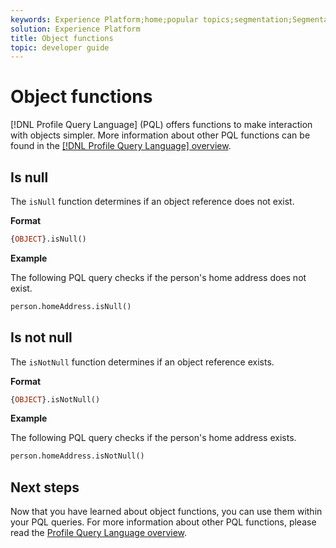 ```yaml
---
keywords: Experience Platform;home;popular topics;segmentation;Segmentation;Segmentation Service;pql;PQL;Profile Query Language;object functions;object;
solution: Experience Platform
title: Object functions
topic: developer guide
---
```


# Object functions

[!DNL Profile Query Language] (PQL) offers functions to make interaction with objects simpler. More information about other PQL functions can be found in the [[!DNL Profile Query Language] overview](./overview.md).

## Is null

The `isNull` function determines if an object reference does not exist.

**Format**

```sql
{OBJECT}.isNull()
```

**Example**

The following PQL query checks if the person's home address does not exist.

```sql
person.homeAddress.isNull()
```

## Is not null

The `isNotNull` function determines if an object reference exists.

**Format**

```sql
{OBJECT}.isNotNull()
```

**Example**

The following PQL query checks if the person's home address exists.

```sql
person.homeAddress.isNotNull()
```

## Next steps

Now that you have learned about object functions, you can use them within your PQL queries. For more information about other PQL functions, please read the [Profile Query Language overview](./overview.md). 